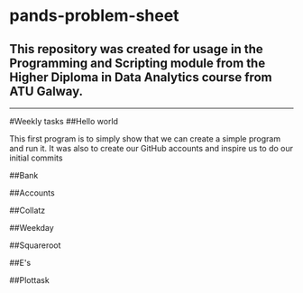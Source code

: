 # pands-problem-sheet
## This repository was created for usage in the Programming and Scripting module from the Higher Diploma in Data Analytics course from ATU Galway.

---

#Weekly tasks
##Hello world

This first program is to simply show that we can create a simple program and run it.
It was also to create our GitHub accounts and inspire us to do our initial commits

##Bank


##Accounts


##Collatz


##Weekday


##Squareroot

##E's

##Plottask
